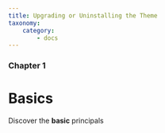 ```yaml
---
title: Upgrading or Uninstalling the Theme
taxonomy:
    category:
        - docs
---
```


### Chapter 1

# Basics

Discover the **basic** principals

